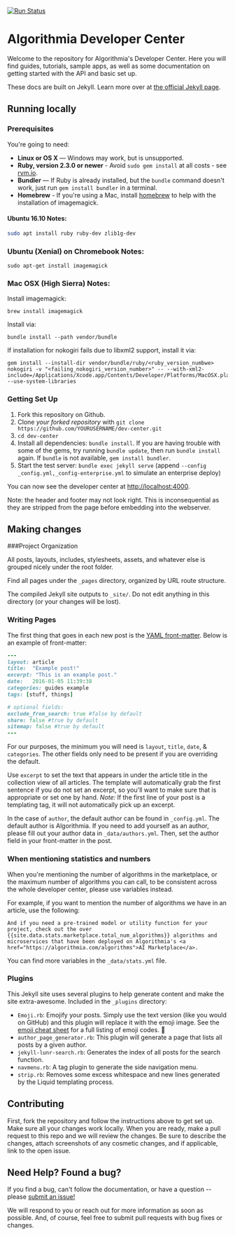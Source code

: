 [![Run Status](https://api.shippable.com/projects/56a12f721895ca447472408e/badge?branch=master)](https://app.shippable.com/projects/56a12f721895ca447472408e)

Algorithmia Developer Center
========

Welcome to the repository for Algorithmia's Developer Center. Here you will find guides, tutorials, sample apps, as well as some documentation on getting started with the API and basic set up.

These docs are built on Jekyll. Learn more over at [the official Jekyll page](http://jekyllrb.com/).

Running locally
------------------------------

### Prerequisites

You're going to need:

 - **Linux or OS X** — Windows may work, but is unsupported.
 - **Ruby, version 2.3.0 or newer** - Avoid `sudo gem install` at all costs - see [rvm.io](https://rvm.io).
 - **Bundler** — If Ruby is already installed, but the `bundle` command doesn't work, just run `gem install bundler` in a terminal.
 - **Homebrew** - If you're using a Mac, install [homebrew](https://brew.sh/) to help with the installation of imagemagick.
#### Ubuntu 16.10 Notes:

```bash
sudo apt install ruby ruby-dev zlib1g-dev
```

### Ubuntu (Xenial) on Chromebook Notes:

```sudo apt-get install g++
sudo apt-get install imagemagick
```

### Mac OSX (High Sierra) Notes:

Install imagemagick:
```
brew install imagemagick
```

Install via:
```
bundle install --path vendor/bundle
```

If installation for nokogiri fails due to libxml2 support, install it via:
```
gem install --install-dir vendor/bundle/ruby/<ruby_version_numbwe> nokogiri -v "<failing_nokogiri_version_number>" -- --with-xml2-include=/Applications/Xcode.app/Contents/Developer/Platforms/MacOSX.platform/Developer/SDKs/MacOSX<os_version_number>.sdk/usr/include/libxml2 --use-system-libraries
```

### Getting Set Up

 1. Fork this repository on Github.
 2. Clone *your forked repository* with `git clone https://github.com/YOURUSERNAME/dev-center.git`
 3. `cd dev-center`
 4. Install all dependencies: `bundle install`. If you are having trouble with some of the gems, try running `bundle update`, then run `bundle install` again.  If `bundle` is not available, `gem install bundler`.
 5. Start the test server: `bundle exec jekyll serve` (append `--config _config.yml,_config-enterprise.yml` to simulate an enterprise deploy)

You can now see the developer center at <http://localhost:4000>.

Note: the header and footer may not look right. This is inconsequential as they are stripped from the page before embedding into the webserver.

Making changes
-------------

###Project Organization

All posts, layouts, includes, stylesheets, assets, and whatever else is grouped nicely under the root folder.

Find all pages under the `_pages` directory, organized by URL route structure.

The compiled Jekyll site outputs to `_site/`. Do not edit anything in this directory (or your changes will be lost).


### Writing Pages

The first thing that goes in each new post is the [YAML front-matter](http://jekyllrb.com/docs/frontmatter/). Below is an example of front-matter:

```ruby
---
layout: article
title:  "Example post!"
excerpt: "This is an example post."
date:   2016-01-05 11:39:38
categories: guides example
tags: [stuff, things]

# optional fields:
exclude_from_search: true #false by default
share: false #true by default
sitemap: false #true by default
---
```

For our purposes, the minimum you will need is `layout`, `title`, `date`, & `categories`. The other fields only need to be present if you are overriding the default.

Use `excerpt` to set the text that appears in under the article title in the collection view of all articles. The template will automatically grab the first sentence if you do not set an excerpt, so you'll want to make sure that is appropriate or set one by hand. _Note:_ If the first line of your post is a templating tag, it will not automatically pick up an excerpt.

In the case of `author`, the default author can be found in `_config.yml`. The default author is Algorithmia. If you need to add yourself as an author, please fill out your author data in `_data/authors.yml`. Then, set the author field in your front-matter in the post.

### When mentioning statistics and numbers

When you're mentioning the number of algorithms in the marketplace, or the maximum number of algorithms you can call, to be consistent across the whole developer center, please use variables instead.

For example, if you want to mention the number of algorithms we have in an article, use the following:

```
And if you need a pre-trained model or utility function for your project, check out the over {{site.data.stats.marketplace.total_num_algorithms}} algorithms and microservices that have been deployed on Algorithmia's <a href="https://algorithmia.com/algorithms">AI Marketplace</a>.
```

You can find more variables in the `_data/stats.yml` file.

### Plugins

This Jekyll site uses several plugins to help generate content and make the site extra-awesome. Included in the `_plugins` directory:

- `Emoji.rb`: Emojify your posts. Simply use the text version (like you would on GitHub) and this plugin will replace it with the emoji image. See the [emoji cheat sheet](http://www.emoji-cheat-sheet.com) for a full listing of emoji codes. :nail_care:
- `author_page_generator.rb`: This plugin will generate a page that lists all posts by a given author.
- `jekyll-lunr-search.rb`: Generates the index of all posts for the search function.
- `navmenu.rb`: A tag plugin to generate the side navigation menu.
- `strip.rb`: Removes some excess whitespace and new lines generated by the Liquid templating process.


Contributing
-------------

First, fork the repository and follow the instructions above to get set up. Make sure all your changes work locally. When you are ready, make a pull request to this repo and we will review the changes. Be sure to describe the changes, attach screenshots of any cosmetic changes, and if applicable, link to the open issue.


Need Help? Found a bug?
----------------

If you find a bug, can't follow the documentation, or have a question -- please [submit an issue!](https://github.com/algorithmiaio/dev-center/issues)

We will respond to you or reach out for more information as soon as possible. And, of course, feel free to submit pull requests with bug fixes or changes.
